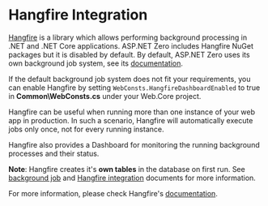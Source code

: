 # Hangfire Integration

[Hangfire](https://www.hangfire.io/) is a library which allows performing background processing in .NET and .NET Core applications. ASP.NET Zero includes Hangfire NuGet packages but it is disabled by default. By default, ASP.NET Zero uses its own background job system, see its [documentation](https://aspnetboilerplate.com/Pages/Documents/Background-Jobs-And-Workers).

If the default background job system does not fit your requirements, you can enable Hangfire by setting ```WebConsts.HangfireDashboardEnabled``` to true in **Common\WebConsts.cs** under your Web.Core project.

Hangfire can be useful when running more than one instance of your web app in production. In such a scenario, Hangfire will automatically execute jobs only once, not for every running instance. 

Hangfire also provides a Dashboard for monitoring the running background processes and their status.

**Note**: Hangfire creates it's **own tables** in the database on first run. See [background job](https://aspnetboilerplate.com/Pages/Documents/Background-Jobs-And-Workers) and [Hangfire integration](https://aspnetboilerplate.com/Pages/Documents/Hangfire-Integration) documents for more information.

For more information, please check Hangfire's [documentation](https://docs.hangfire.io/). 

